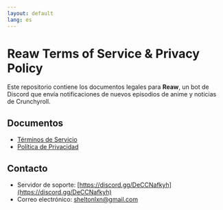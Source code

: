 ```yaml
---
layout: default
lang: es
---
```

# Reaw Terms of Service & Privacy Policy

Este repositorio contiene los documentos legales para **Reaw**, un bot de Discord que envía notificaciones de nuevos episodios de anime y noticias de Crunchyroll.

## Documentos
- [Términos de Servicio](/Reaw-Terms-of-Service-and-Privacy-Policy/terms-of-service.es)
- [Política de Privacidad](/Reaw-Terms-of-Service-and-Privacy-Policy/privacy-policy.es)

## Contacto
- Servidor de soporte: [https://discord.gg/DeCCNafkyh](https://discord.gg/DeCCNafkyh)
- Correo electrónico: [sheltonlxn@gmail.com](mailto:sheltonlxn@gmail.com)
